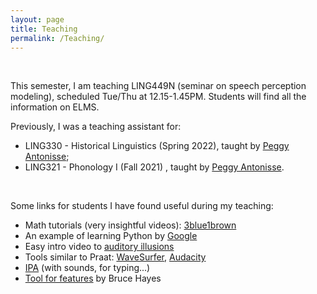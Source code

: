 ```yaml
---
layout: page
title: Teaching
permalink: /Teaching/
---
```

<br>

This semester, I am teaching LING449N (seminar on speech perception modeling), scheduled Tue/Thu at 12.15-1.45PM. Students will find all the information on ELMS.

Previously, I was a teaching assistant for:
* LING330 - Historical Linguistics (Spring 2022), taught by [Peggy Antonisse](https://blog.umd.edu/peggyantonisse/);
* LING321 - Phonology I (Fall 2021) , taught by [Peggy Antonisse](https://blog.umd.edu/peggyantonisse/).

<br>

Some links for students I have found useful during my teaching: 

* Math tutorials (very insightful videos): [3blue1brown](https://www.3blue1brown.com/)
* An example of learning Python by [Google](https://developers.google.com/edu/python)
* Easy intro video to [auditory illusions](https://www.youtube.com/watch?v=KP9HFcK6YOM)
* Tools similar to Praat: [WaveSurfer](https://sourceforge.net/projects/wavesurfer/), [Audacity](https://www.audacityteam.org/)
* [IPA](https://www.internationalphoneticalphabet.org/) (with sounds, for typing...)
* [Tool for features](https://linguistics.ucla.edu/people/hayes/120a/Pheatures/) by Bruce Hayes
